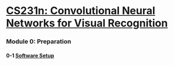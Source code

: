 # [CS231n: Convolutional Neural Networks for Visual Recognition](http://cs231n.stanford.edu/)

### Module 0: Preparation 
#### 0-1 [Software Setup](https://cs231n.github.io/setup-instructions/)
